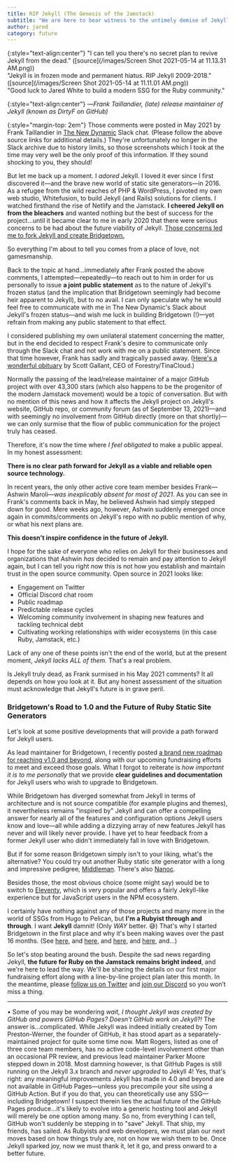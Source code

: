 ```yaml
---
title: RIP Jekyll (The Genesis of the Jamstack)
subtitle: "We are here to bear witness to the untimely demise of Jekyll, a once proud Ruby open source project and #1 static site generator in the world."
author: jared
category: future
---
```


{:style="text-align:center"}
"I can tell you there's no secret plan to revive Jekyll from the dead." ([source](/images/Screen Shot 2021-05-14 at 11.13.31 AM.png))  
"Jekyll is in frozen mode and permanent hiatus. RIP Jekyll 2009-2018." ([source](/images/Screen Shot 2021-05-14 at 11.11.01 AM.png))  
"Good luck to Jared White to build a modern SSG for the Ruby community."  

{:style="text-align:center"}
—_Frank Taillandier, (late) release maintainer of Jekyll (known as DirtyF on GitHub)_

{:style="margin-top: 2em"}
Those comments were posted in May 2021 by Frank Taillandier in [The New Dynamic](https://www.tnd.dev/about/community/) Slack chat. (Please follow the above source links for additional details.) They're unfortunately no longer in the Slack archive due to history limits, so those screenshots which I took at the time may very well be the only proof of this information. If they sound shocking to you, they should!

But let me back up a moment. I _adored_ Jekyll. I loved it ever since I first discovered it—and the brave new world of static site generators—in 2016. As a refugee from the wild reaches of PHP & WordPress, I pivoted my own web studio, Whitefusion, to build Jekyll (and Rails) solutions for clients. I watched firsthand the rise of Netlify and the Jamstack. **I cheered Jekyll on from the bleachers** and wanted nothing but the best of success for the project…until it became clear to me in early 2020 that there were serious concerns to be had about the future viability of Jekyll. [Those concerns led me to fork Jekyll and create Bridgetown.](/news/time-to-visit-bridgetown/)

So everything I'm about to tell you comes from a place of love, not gamesmanship.

Back to the topic at hand…immediately after Frank posted the above comments, I attempted—repeatedly—to reach out to him in order for us personally to issue **a joint public statement** as to the nature of Jekyll's frozen status (and the implication that Bridgetown seemingly had become heir apparent to Jekyll), but to no avail. I can only speculate why he would feel free to communicate with me in The New Dynamic's Slack about Jekyll's frozen status—and wish me luck in building Bridgetown (!)—yet refrain from making any public statement to that effect.

I considered publishing my own unilateral statement concerning the matter, but in the end decided to respect Frank's desire to communicate only through the Slack chat and not work with me on a public statement. Since that time however, Frank has sadly and tragically passed away. ([Here's a wonderful obituary](https://tina.io/blog/our-friend-frank-taillandier/) by Scott Gallant, CEO of Forestry/TinaCloud.)

Normally the passing of the lead/release maintainer of a major GitHub project with over 43,300 stars (which also happens to be the progenitor of the modern Jamstack movement) would be a topic of conversation. But with no mention of this news and how it affects the Jekyll project on Jekyll's website, GitHub repo, or community forum (as of September 13, 2021)—and with seemingly no involvement from GitHub directly (more on that shortly)—we can only surmise that the flow of public communication for the project truly has ceased.

Therefore, it's now the time where _I feel obligated_ to make a public appeal. In my honest assessment:

**There is no clear path forward for Jekyll as a viable and reliable open source technology.**

In recent years, the only other active core team member besides Frank—Ashwin Maroli—_was inexplicably absent for most of 2021_. As you can see in Frank's comments back in May, he believed Ashwin had simply stepped down for good. Mere weeks ago, however, Ashwin suddenly emerged once again in commits/comments on Jekyll's repo with no public mention of why, or what his next plans are.

**This doesn't inspire confidence in the future of Jekyll.**

I hope for the sake of everyone who relies on Jekyll for their businesses and organizations that Ashwin _has_ decided to remain and pay attention to Jekyll again, but I can tell you right now this is not how you establish and maintain trust in the open source community. Open source in 2021 looks like:

* Engagement on Twitter
* Official Discord chat room
* Public roadmap
* Predictable release cycles
* Welcoming community involvement in shaping new features and tackling technical debt
* Cultivating working relationships with wider ecosystems (in this case Ruby, Jamstack, etc.)

Lack of any one of these points isn't the end of the world, but at the present moment, _Jekyll lacks ALL of them._ That's a real problem.

Is Jekyll truly dead, as Frank surmised in his May 2021 comments? It all depends on how you look at it. But any honest assessment of the situation must acknowledge that Jekyll's future is in grave peril.

### Bridgetown's Road to 1.0 and the Future of Ruby Static Site Generators

Let's look at some positive developments that will provide a path forward for Jekyll users.

As lead maintainer for Bridgetown, I recently posted [a brand new roadmap for reaching v1.0 and beyond](https://www.bridgetownrb.com/future/roadmap-to-1.0/), along with our upcoming fundraising efforts to meet and exceed those goals. What I forgot to reiterate is _how important it is to me personally_ that we provide **clear guidelines and documentation** for Jekyll users who wish to upgrade to Bridgetown.

While Bridgetown has diverged somewhat from Jekyll in terms of architecture and is not source compatible (for example plugins and themes), it nevertheless remains "inspired by" Jekyll and can offer a compelling answer for nearly all of the features and configuration options Jekyll users know and love—all while adding a dizzying array of new features Jekyll has never and will likely never provide. I have yet to hear feedback from a former Jekyll user who didn't immediately fall in love with Bridgetown.

But if for some reason Bridgetown simply isn't to your liking, what's the alternative? You could try out another Ruby static site generator with a long and impressive pedigree, [Middleman](https://middlemanapp.com). There's also [Nanoc](https://nanoc.app).

Besides those, the most obvious choice (some might say) would be to switch to [Eleventy](https://www.11ty.dev), which is very popular and offers a fairly Jekyll-like experience but for JavaScript users in the NPM ecosystem.

I certainly have nothing against any of those projects and many more in the world of SSGs from Hugo to Pelican, but **I'm a Rubyist through and through**. I want **Jekyll** damnit! (Only _WAY_ better. 😅) That's why I started Bridgetown in the first place and why it's been making waves over the past 16 months. (See [here](https://www.therubyonrailspodcast.com/374), and [here](https://www.youtube.com/watch?v=btOuSOZd-6c), and [here](https://drunkenux.com/podcast/dux65/), and [here](https://remoteruby.transistor.fm/78), and…)

So let's stop beating around the bush. Despite the sad news regarding Jekyll, **the future for Ruby on the Jamstack remains bright indeed**, and we're here to lead the way. We'll be sharing the details on our first major fundraising effort along with a line-by-line project plan later this month. In the meantime, please [follow us on Twitter](https://twitter.com/bridgetownrb) and [join our Discord](https://discord.gg/4E6hktQGz4) so you won’t miss a thing.

----

• Some of you may be wondering _wait, I thought Jekyll was created by GitHub and powers GitHub Pages? Doesn't GitHub work on Jekyll?!_ The answer is…complicated. While Jekyll was indeed initially created by Tom Preston-Werner, the founder of GitHub, it has stood apart as a separately-maintained project for quite some time now. Matt Rogers, listed as one of three core team members, has no active code-level involvement other than an occasional PR review, and previous lead maintainer Parker Moore stepped down in 2018. Most damning however, is that GitHub Pages is still running on the Jekyll 3.x branch and _never upgraded_ to Jekyll 4! Yes, that's right: any meaningful improvements Jekyll has made in 4.0 and beyond are not available in GitHub Pages—unless you precompile your site using a GitHub Action. But if you do that, you can theoretically use any SSG—including Bridgetown! I suspect therein lies the actual future of the GitHub Pages produce…it's likely to evolve into a generic hosting tool and Jekyll will merely be one option among many. So no, from everything I can tell, GitHub won't suddenly be stepping in to "save" Jekyll. That ship, my friends, has sailed. As Rubyists and web developers, we must plan our next moves based on how things truly are, not on how we wish them to be. Once Jekyll sparked joy, now we must thank it, let it go, and press onward to a better future.